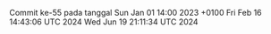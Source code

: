 Commit ke-55 pada tanggal Sun Jan 01 14:00 2023 +0100
Fri Feb 16 14:43:06 UTC 2024
Wed Jun 19 21:11:34 UTC 2024
